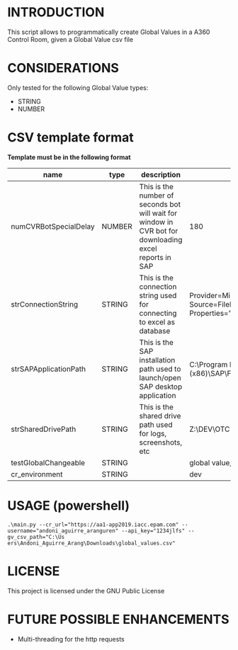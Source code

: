 # INTRODUCTION
This script allows to programmatically create Global Values in a A360 Control Room, given a Global Value csv file
# CONSIDERATIONS
Only tested for the following Global Value types:
* STRING
* NUMBER
# CSV template format
**Template must be in the following format**

|name                              |type  |description                                                                                           |value                                                                                               |isOverridable|
|----------------------------------|------|------------------------------------------------------------------------------------------------------|----------------------------------------------------------------------------------------------------|-------------|
|numCVRBotSpecialDelay             |NUMBER|This is the number of seconds bot will wait for window in CVR bot for downloading excel reports in SAP|180                                                                                                 |TRUE         |
|strConnectionString               |STRING|This is the connection string used for connecting to excel as database                                |Provider=Microsoft.ACE.OLEDB.12.0;Data Source=FileName;Extended Properties="Excel 12.0 Xml;HDR=YES";|TRUE         |
|strSAPApplicationPath             |STRING|This is the SAP installation path used to launch/open SAP desktop application                         |C:\Program Files (x86)\SAP\FrontEnd\SAPgui\saplogon.exe                                             |TRUE         |
|strSharedDrivePath                |STRING|This is the shared drive path used for logs, screenshots, etc                                         |Z:\DEV\OTC                                                                                          |TRUE         |
|testGlobalChangeable              |STRING|                                                                                                      |global value, can be changed                                                                        |TRUE         |
|cr_environment                    |STRING|                                                                                                      |dev                                                                                                 |FALSE        |

# USAGE (powershell)
```
.\main.py --cr_url="https://aa1-app2019.iacc.epam.com" --username="andoni_aguirre_aranguren" --api_key="1234jlfs" --gv_csv_path="C:\Us
ers\Andoni_Aguirre_Arang\Downloads\global_values.csv"

```

# LICENSE
This project is licensed under the GNU Public License

# FUTURE POSSIBLE ENHANCEMENTS
* Multi-threading for the http requests
